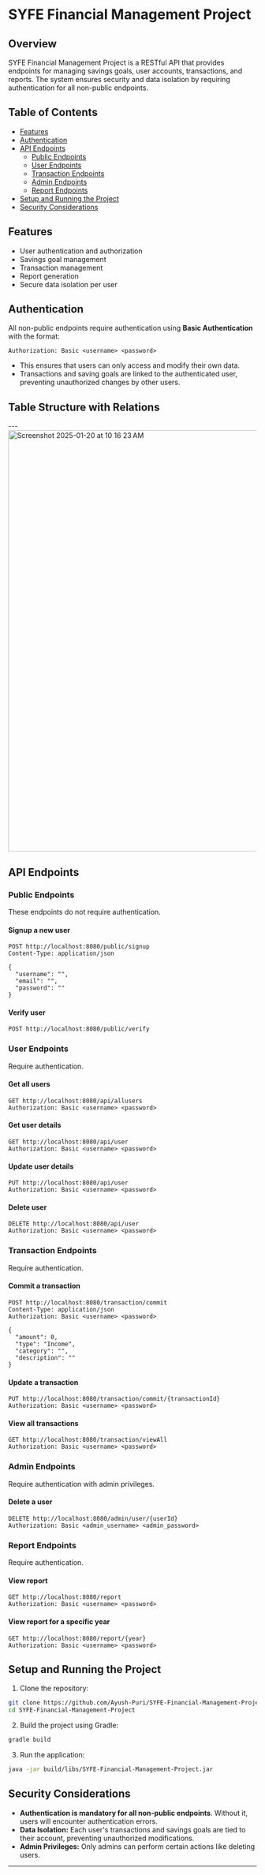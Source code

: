 
# SYFE Financial Management Project

## Overview
SYFE Financial Management Project is a RESTful API that provides endpoints for managing savings goals, user accounts, transactions, and reports. The system ensures security and data isolation by requiring authentication for all non-public endpoints.

## Table of Contents
- [Features](#features)
- [Authentication](#authentication)
- [API Endpoints](#api-endpoints)
  - [Public Endpoints](#public-endpoints)
  - [User Endpoints](#user-endpoints)
  - [Transaction Endpoints](#transaction-endpoints)
  - [Admin Endpoints](#admin-endpoints)
  - [Report Endpoints](#report-endpoints)
- [Setup and Running the Project](#setup-and-running-the-project)
- [Security Considerations](#security-considerations)

## Features
- User authentication and authorization
- Savings goal management
- Transaction management
- Report generation
- Secure data isolation per user

## Authentication
All non-public endpoints require authentication using **Basic Authentication** with the format:
```
Authorization: Basic <username> <password>
```
- This ensures that users can only access and modify their own data.
- Transactions and saving goals are linked to the authenticated user, preventing unauthorized changes by other users.

  
## Table Structure with Relations
---<img width="854" alt="Screenshot 2025-01-20 at 10 16 23 AM" src="https://github.com/user-attachments/assets/d136fbd3-8393-47a9-b959-b36158ab3a49" />


## API Endpoints
### Public Endpoints
These endpoints do not require authentication.

#### Signup a new user
```http
POST http://localhost:8080/public/signup
Content-Type: application/json

{
  "username": "",
  "email": "",
  "password": ""
}
```
#### Verify user
```http
POST http://localhost:8080/public/verify
```

### User Endpoints
Require authentication.

#### Get all users
```http
GET http://localhost:8080/api/allusers
Authorization: Basic <username> <password>
```
#### Get user details
```http
GET http://localhost:8080/api/user
Authorization: Basic <username> <password>
```
#### Update user details
```http
PUT http://localhost:8080/api/user
Authorization: Basic <username> <password>
```
#### Delete user
```http
DELETE http://localhost:8080/api/user
Authorization: Basic <username> <password>
```

### Transaction Endpoints
Require authentication.

#### Commit a transaction
```http
POST http://localhost:8080/transaction/commit
Content-Type: application/json
Authorization: Basic <username> <password>

{
  "amount": 0,
  "type": "Income",
  "category": "",
  "description": ""
}
```
#### Update a transaction
```http
PUT http://localhost:8080/transaction/commit/{transactionId}
Authorization: Basic <username> <password>
```
#### View all transactions
```http
GET http://localhost:8080/transaction/viewAll
Authorization: Basic <username> <password>
```

### Admin Endpoints
Require authentication with admin privileges.

#### Delete a user
```http
DELETE http://localhost:8080/admin/user/{userId}
Authorization: Basic <admin_username> <admin_password>
```

### Report Endpoints
Require authentication.

#### View report
```http
GET http://localhost:8080/report
Authorization: Basic <username> <password>
```
#### View report for a specific year
```http
GET http://localhost:8080/report/{year}
Authorization: Basic <username> <password>
```

## Setup and Running the Project
1. Clone the repository:
```sh
git clone https://github.com/Ayush-Puri/SYFE-Financial-Management-Project.git
cd SYFE-Financial-Management-Project
```
2. Build the project using Gradle:
```sh
gradle build
```
3. Run the application:
```sh
java -jar build/libs/SYFE-Financial-Management-Project.jar
```

## Security Considerations
- **Authentication is mandatory for all non-public endpoints**. Without it, users will encounter authentication errors.
- **Data Isolation:** Each user's transactions and savings goals are tied to their account, preventing unauthorized modifications.
- **Admin Privileges:** Only admins can perform certain actions like deleting users.

---

